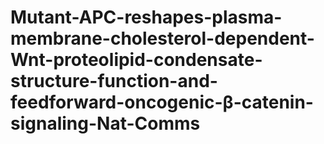 # Mutant-APC-reshapes-plasma-membrane-cholesterol-dependent-Wnt-proteolipid-condensate-structure-function-and-feedforward-oncogenic-β-catenin-signaling-Nat-Comms

